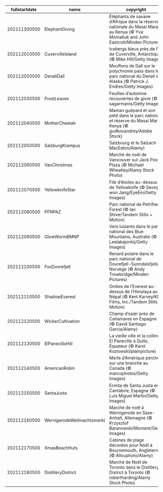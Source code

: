 |fullstartdate|name|copyright|title|image|
|--|--|--|--|--|
202111300500|ElephantGiving|Éléphants de savane d’Afrique dans la réserve nationale du Masai Mara au Kenya (© Yva Momatiuk and John Eastcott/Minden Pictures)||![](/fr-CA/2021/12/202111300500ElephantGiving.jpg)|
202112010500|CuvervilleIsland|Icebergs bleus près de l’île de Cuverville, Antarctique (© Mike Hill/Getty Images)||![](/fr-CA/2021/12/202112010500CuvervilleIsland.jpg)|
202112020500|DenaliDall|Mouflons de Dall sur le polychrome pass dans le parc national du Denali en Alaska (© Patrick J. Endres/Getty Images)||![](/fr-CA/2021/12/202112020500DenaliDall.jpg)|
202112030500|FrostLeaves|Feuilles d’automne recouvertes de givre (© sagarmanis/Getty Images)||![](/fr-CA/2021/12/202112030500FrostLeaves.jpg)|
202112040500|MotherCheetah|Maman guépard et son petit dans le parc national et réserve du Masai Mara, Kenya (© gudkovandrey/Adobe Stock)||![](/fr-CA/2021/12/202112040500MotherCheetah.jpg)|
202112050500|SalzburgKrampus|Salzbourg et le Salzach (© MacEaton/Alamy)||![](/fr-CA/2021/12/202112050500SalzburgKrampus.jpg)|
202112060500|VanChristmas|Marché de noël de Vancouver sur Jack Poole Plaza (© Michael Wheatley/Alamy Stock Photo)||![](/fr-CA/2021/12/202112060500VanChristmas.jpg)|
202112070500|YellowknifeStar|Filé d’étoiles au-dessus de Yellowknife (© Seong-won Jang/EyeEm/Getty Images)||![](/fr-CA/2021/12/202112070500YellowknifeStar.jpg)|
202112080500|PFNPAZ|Parc national de Petrified Forest (© Ian Shive/Tandem Stills + Motion)||![](/fr-CA/2021/12/202112080500PFNPAZ.jpg)|
202112090500|GlowWormBMNP|Vers luisants dans le parc national des Blue Mountains, Australie (© Leelakajonkij/Getty Images)||![](/fr-CA/2021/12/202112090500GlowWormBMNP.jpg)|
202112100500|FoxDovrefjell|Renard polaire dans le parc national de Dovrefjell-Sunndalsfjella, Norvège (© Andy Trowbridge/Minden Pictures)||![](/fr-CA/2021/12/202112100500FoxDovrefjell.jpg)|
202112110500|ShadowEverest|Ombre de l’Everest au-dessus de l’Himalaya au Népal (© Kent Karvey/KH Films, Inc./Tandem Stills + Motion)||![](/fr-CA/2021/12/202112110500ShadowEverest.jpg)|
202112120500|WickerCultivation|Champ d’osier près de Cañamares en Espagne (© David Santiago Garcia/Alamy)||![](/fr-CA/2021/12/202112120500WickerCultivation.jpg)|
202112130500|ElPanecilloHill|La vieille ville et la colline El Panecillo à Quito, Équateur (© Karol Kozlowski/plainpicture)||![](/fr-CA/2021/12/202112130500ElPanecilloHill.jpg)|
202112140500|AmericanRobin|Merle d’Amérique perché sur une branche au Canada (© marcophotos/Getty Images)||![](/fr-CA/2021/12/202112140500AmericanRobin.jpg)|
202112150500|SantaJusta|Ermita de Santa Justa en Cantabrie, Espagne (© Luis Miguel Martin/Getty Images)||![](/fr-CA/2021/12/202112150500SantaJusta.jpg)|
202112160500|WernigerodeWeihnachtsmarkt|Marché de noël à Wernigerode en Saxe-Anhalt, Allemagne (© Krzysztof Baranowski/Moment/Getty Images)||![](/fr-CA/2021/12/202112160500WernigerodeWeihnachtsmarkt.jpg)|
202112170500|XmasBeachHuts|Cabines de plage décorées pour Noël à Bournemouth, Angleterre (© Allouphoto/Alamy)||![](/fr-CA/2021/12/202112170500XmasBeachHuts.jpg)|
202112180500|DistilleryDistrict|Marché de Noël de Toronto dans le Distillery District à Toronto (© robertharding/Alamy Stock Photo)||![](/fr-CA/2021/12/202112180500DistilleryDistrict.jpg)|
